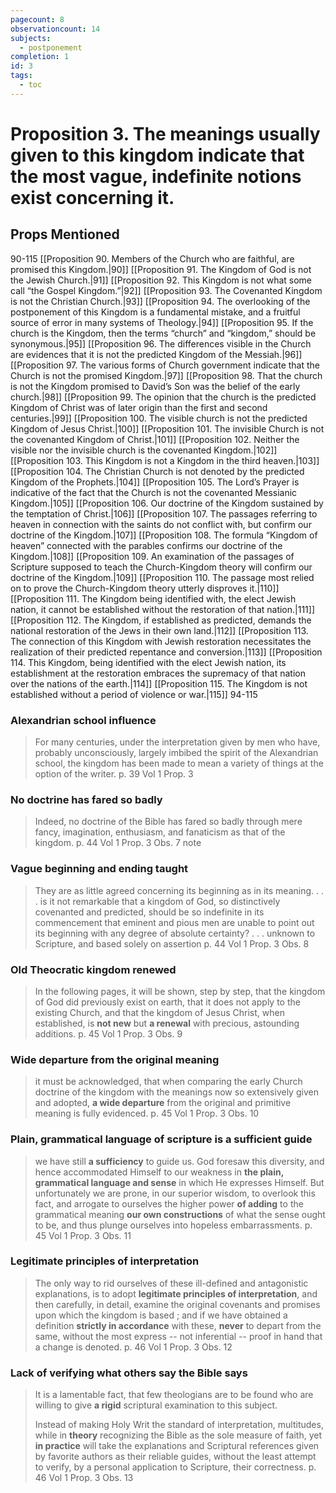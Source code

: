 ```yaml
---
pagecount: 8
observationcount: 14
subjects:
  - postponement
completion: 1
id: 3
tags:
  - toc
---
```

# Proposition 3. The meanings usually given to this kingdom indicate that the most vague, indefinite notions exist concerning it.
## Props Mentioned
90-115 [[Proposition 90. Members of the Church who are faithful, are promised this Kingdom.|90]] [[Proposition 91. The Kingdom of God is not the Jewish Church.|91]] [[Proposition 92. This Kingdom is not what some call “the Gospel Kingdom.”|92]] [[Proposition 93. The Covenanted Kingdom is not the Christian Church.|93]] [[Proposition 94. The overlooking of the postponement of this Kingdom is a fundamental mistake, and a fruitful source of error in many systems of Theology.|94]] [[Proposition 95. If the church is the Kingdom, then the terms “church” and “kingdom,” should be synonymous.|95]] [[Proposition 96. The differences visible in the Church are evidences that it is not the predicted Kingdom of the Messiah.|96]] [[Proposition 97. The various forms of Church government indicate that the Church is not the promised Kingdom.|97]] [[Proposition 98. That the church is not the Kingdom promised to David’s Son was the belief of the early church.|98]] [[Proposition 99. The opinion that the church is the predicted Kingdom of Christ was of later origin than the first and second centuries.|99]] [[Proposition 100. The visible church is not the predicted Kingdom of Jesus Christ.|100]] [[Proposition 101. The invisible Church is not the covenanted Kingdom of Christ.|101]] [[Proposition 102. Neither the visible nor the invisible church is the covenanted Kingdom.|102]] [[Proposition 103. This Kingdom is not a Kingdom in the third heaven.|103]] [[Proposition 104. The Christian Church is not denoted by the predicted Kingdom of the Prophets.|104]] [[Proposition 105. The Lord’s Prayer is indicative of the fact that the Church is not the covenanted Messianic Kingdom.|105]] [[Proposition 106. Our doctrine of the Kingdom sustained by the temptation of Christ.|106]] [[Proposition 107. The passages referring to heaven in connection with the saints do not conflict with, but confirm our doctrine of the Kingdom.|107]] [[Proposition 108. The formula “Kingdom of heaven” connected with the parables confirms our doctrine of the Kingdom.|108]] [[Proposition 109. An examination of the passages of Scripture supposed to teach the Church-Kingdom theory will confirm our doctrine of the Kingdom.|109]] [[Proposition 110. The passage most relied on to prove the Church-Kingdom theory utterly disproves it.|110]] [[Proposition 111. The Kingdom being identified with, the elect Jewish nation, it cannot be established without the restoration of that nation.|111]] [[Proposition 112. The Kingdom, if established as predicted, demands the national restoration of the Jews in their own land.|112]] [[Proposition 113. The connection of this Kingdom with Jewish restoration necessitates the realization of their predicted repentance and conversion.|113]] [[Proposition 114. This Kingdom, being identified with the elect Jewish nation, its establishment at the restoration embraces the supremacy of that nation over the nations of the earth.|114]] [[Proposition 115. The Kingdom is not established without a period of violence or war.|115]] 94-115 
### Alexandrian school influence
> For many centuries, under the interpretation given by men who have, probably unconsciously, largely imbibed the spirit of the Alexandrian school, the kingdom has been made to mean a variety of things at the option of the writer.
> p. 39 Vol 1 Prop. 3
### No doctrine has fared so badly
> Indeed, no doctrine of the Bible has fared so badly through mere fancy, imagination, enthusiasm, and fanaticism as that of the kingdom.
> p. 44 Vol 1 Prop. 3 Obs. 7 note

### Vague beginning and ending taught
> They are as little agreed concerning its beginning as in its meaning.
> . . .
>is it not remarkable that a kingdom of God, so distinctively covenanted and predicted, should be so indefinite in its commencement that eminent and pious men are unable to point out its beginning with any degree of absolute certainty?
>. . .
>unknown to Scripture, and based solely on assertion
> p. 44 Vol 1 Prop. 3 Obs. 8
### Old Theocratic kingdom renewed
> In the following pages, it will be shown, step by step, that the kingdom of God did previously exist on earth, that it does not apply to the existing Church, and that the kingdom of Jesus Christ, when established, is **not new** but **a renewal** with precious, astounding additions.
> p. 45 Vol 1 Prop. 3 Obs. 9
### Wide departure from the original meaning
> it must be acknowledged, that when comparing the early Church doctrine of the kingdom with the meanings now so extensively given and adopted, **a wide departure** from the original and primitive meaning is fully evidenced.
> p. 45 Vol 1 Prop. 3 Obs. 10
### Plain, grammatical language of scripture is a sufficient guide
> we have still **a sufficiency** to guide us.  God foresaw this diversity, and hence accommodated Himself to our weakness in **the plain, grammatical language and sense** in which He expresses Himself.  But unfortunately we are prone, in our superior wisdom, to overlook this fact, and arrogate to ourselves the higher power **of adding** to the grammatical meaning **our own constructions** of what the sense ought to be, and thus plunge ourselves into hopeless embarrassments.
> p. 45 Vol 1 Prop. 3 Obs. 11
### Legitimate principles of interpretation
> The only way to rid ourselves of these ill-defined and antagonistic explanations, is to adopt **legitimate principles of interpretation**, and then carefully, in detail, examine the original covenants and promises upon which the kingdom is based ; and if we have obtained a definition **strictly in accordance** with these, **never** to depart from the same, without the most express -- not inferential -- proof in hand that a change is denoted.
> p. 46 Vol 1 Prop. 3 Obs. 12
### Lack of verifying what others say the Bible says
> It is a lamentable fact, that few theologians are to be found who are willing to give **a rigid** scriptural examination to this subject.
>
>Instead of making Holy Writ the standard of interpretation, multitudes, while in **theory** recognizing the Bible as the sole measure of faith, yet **in practice** will take the explanations and Scriptural references given by favorite authors as their reliable guides, without the least attempt to verify, by a personal application to Scripture, their correctness.
>p. 46 Vol 1 Prop. 3 Obs. 13
>



